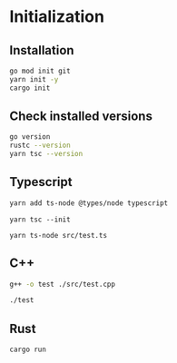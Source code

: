 # Initialization

## Installation

```bash
go mod init git
yarn init -y
cargo init
```

## Check installed versions

```bash
go version
rustc --version
yarn tsc --version
```

## Typescript

```bash
yarn add ts-node @types/node typescript
```

```
yarn tsc --init
```

```
yarn ts-node src/test.ts
```

## C++

```bash
g++ -o test ./src/test.cpp

./test
```

## Rust

```bash
cargo run
```
